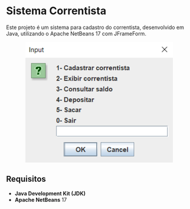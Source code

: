 # Sistema Correntista

Este projeto é um sistema para cadastro do correntista, desenvolvido em Java, utilizando o Apache NetBeans 17 com JFrameForm.

<div align="center">
  <img src="https://github.com/lucassantos540/ProjetoContaCorrente/blob/main/preview.png?raw=true" alt="SistemaCorrentista" width="400px">
</div>

## Requisitos

- **Java Development Kit (JDK)**
- **Apache NetBeans** 17
